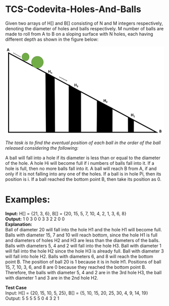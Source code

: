 # TCS-Codevita-Holes-And-Balls

Given two arrays of H[] and B[] consisting of N and M integers respectively, denoting the diameter of holes and balls respectively. M number of balls are made to roll from A to B on a sloping surface with N holes, each having different depth as shown in the figure below:

![](HolesandBalls.jpg)

*The task is to find the eventual position of each ball in the order of the ball released considering the following:*

A ball will fall into a hole if its diameter is less than or equal to the diameter of the hole.
A hole Hi will become full if i numbers of balls fall into it.
If a hole is full, then no more balls fall into it.
A ball will reach B from A, if and only if it is not falling into any one of the holes.
If a ball is in hole Pi, then its position is i. If a ball reached the bottom point B, then take its position as 0.

# Examples:<br/>

**Input:** H[] = {21, 3, 6}, B[] = {20, 15, 5, 7, 10, 4, 2, 1, 3, 6, 8}<br/>
**Output:** 1 0 3 0 0 3 3 2 2 0 0<br/>
**Explanation:**<br/>
Ball of diameter 20 will fall into the hole H1 and the hole H1 will become full.
Balls with diameter 15, 7 and 10 will reach bottom, since the hole H1 is full and diameters of holes H2 and H3 are less than the diameters of the balls.
Balls with diameters 5, 4 and 2 will fall into the hole H3.
Ball with diameter 1 will fall into the hole H2 since the hole H3 is already full.
Ball with diameter 3 will fall into hole H2.
Balls with diameters 6, and 8 will reach the bottom point B.
The position of ball 20 is 1 because it is in hole H1.
Positions of ball 15, 7, 10, 3, 6, and 8 are 0 because they reached the bottom point B.
Therefore, the balls with diameter 5, 4 and 2 are in the 3rd hole H3, the ball with diameter 1 and 3 are in the 2nd hole H2.

**Test Case**<br/>
Input: H[] = {20, 15, 10, 5, 25}, B[] = {5, 10, 15, 20, 25, 30, 4, 9, 14, 19}<br/>
Output: 5 5 5 5 5 0 4 3 2 1
